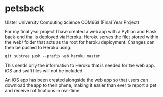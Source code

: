 # petsback
Ulster University Computing Science COM668 (Final Year Project)

For my final year project I have created a web app with a Python and Flask back-end that is deployed via [Heroku](https://heroku.com). Heroku serves the files stored within the web/ folder that acts as the root for heroku deployment. Changes can then be pushed to Heroku using:
```
git subtree push --prefix web heroku master
```

This sends only the information to Heroku that is needed for the web app. iOS and swift files will not be included.

An iOS app has been created alongside the web app so that users can download the app to their phone, making it easier than ever to report a pet and receive notifications in real-time.
